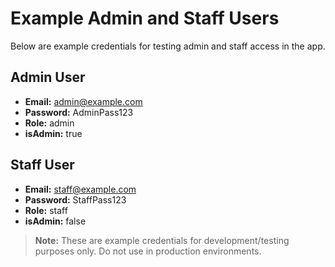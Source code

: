 # Example Admin and Staff Users

Below are example credentials for testing admin and staff access in the app.

## Admin User
- **Email:** admin@example.com
- **Password:** AdminPass123
- **Role:** admin
- **isAdmin:** true

## Staff User
- **Email:** staff@example.com
- **Password:** StaffPass123
- **Role:** staff
- **isAdmin:** false

> **Note:** These are example credentials for development/testing purposes only. Do not use in production environments. 